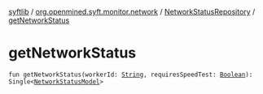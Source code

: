 [syftlib](../../index.md) / [org.openmined.syft.monitor.network](../index.md) / [NetworkStatusRepository](index.md) / [getNetworkStatus](./get-network-status.md)

# getNetworkStatus

`fun getNetworkStatus(workerId: `[`String`](https://kotlinlang.org/api/latest/jvm/stdlib/kotlin/-string/index.html)`, requiresSpeedTest: `[`Boolean`](https://kotlinlang.org/api/latest/jvm/stdlib/kotlin/-boolean/index.html)`): Single<`[`NetworkStatusModel`](../-network-status-model/index.md)`>`